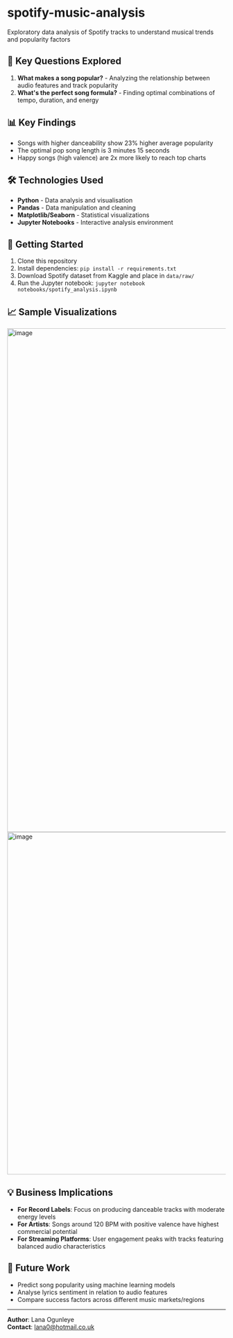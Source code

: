 # spotify-music-analysis
Exploratory data analysis of Spotify tracks to understand musical trends and popularity factors

## 🎯 Key Questions Explored

1. **What makes a song popular?** - Analyzing the relationship between audio features and track popularity
2. **What's the perfect song formula?** - Finding optimal combinations of tempo, duration, and energy

## 📊 Key Findings

- Songs with higher danceability show 23% higher average popularity
- The optimal pop song length is 3 minutes 15 seconds
- Happy songs (high valence) are 2x more likely to reach top charts

## 🛠️ Technologies Used

- **Python** - Data analysis and visualisation
- **Pandas** - Data manipulation and cleaning
- **Matplotlib/Seaborn** - Statistical visualizations
- **Jupyter Notebooks** - Interactive analysis environment


## 🚀 Getting Started

1. Clone this repository
2. Install dependencies: `pip install -r requirements.txt`
3. Download Spotify dataset from Kaggle and place in `data/raw/`
4. Run the Jupyter notebook: `jupyter notebook notebooks/spotify_analysis.ipynb`

## 📈 Sample Visualizations

<img width="1256" height="1162" alt="image" src="https://github.com/user-attachments/assets/02e46f4a-3123-4e1d-9bfa-1d30c322548a" />
<img width="1189" height="790" alt="image" src="https://github.com/user-attachments/assets/43057def-28a4-4469-a091-19f5a4ccca52" />



## 💡 Business Implications

- **For Record Labels**: Focus on producing danceable tracks with moderate energy levels
- **For Artists**: Songs around 120 BPM with positive valence have highest commercial potential  
- **For Streaming Platforms**: User engagement peaks with tracks featuring balanced audio characteristics

## 🔮 Future Work

- Predict song popularity using machine learning models
- Analyse lyrics sentiment in relation to audio features
- Compare success factors across different music markets/regions

---

**Author**: Lana Ogunleye  
**Contact**: lana0@hotmail.co.uk
